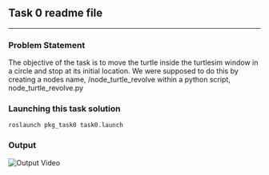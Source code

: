 ## Task 0 readme file
 
---
### Problem Statement
The objective of the task is to move the turtle inside the turtlesim window in a circle and stop at its initial location.
We were supposed to do this by creating a nodes name, /node_turtle_revolve within a python script, node_turtle_revolve.py

### Launching this task solution

```shell
roslaunch pkg_task0 task0.launch
```

### Output 

![Output Video](task0.gif)